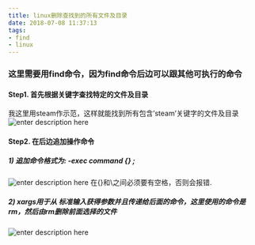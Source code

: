 ```yaml
---
title: linux删除查找到的所有文件及目录
date: 2018-07-08 11:37:13
tags:
- find
- linux
---
```


### 这里需要用find命令，因为find命令后边可以跟其他可执行的命令

<!-- more -->

#### Step1. 首先根据关键字查找特定的文件及目录

我这里用steam作示范，这样就能找到所有包含’steam’关键字的文件及目录
![enter description here](https://image.zero22.top/images/2018-07-08/Screenshot-from-2018-07-08-12-14-03.png)

#### Step2. 在后边追加操作命令

##### 1)  追加命令格式为: -exec command {} \;

![enter description here](https://image.zero22.top/images/2018-07-08/Screenshot-from-2018-07-08-12-20-19.png)
在{}和\之间必须要有空格，否则会报错.

##### 2)  xargs用于从 标准输入获得参数并且传递给后面的命令，这里使用的命令是 rm，然后由rm删除前面选择的文件

![enter description here](https://image.zero22.top/images/2018-07-08/Screenshot-from-2018-07-08-12-23-09.png)


